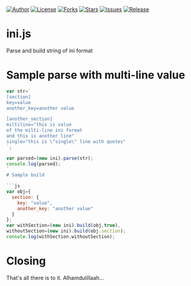 
[![Author](https://img.shields.io/badge/author-9r3i-lightgrey.svg)](https://github.com/9r3i)
[![License](https://img.shields.io/github/license/9r3i/ini.js.svg)](https://github.com/9r3i/ini.js/blob/master/license.txt)
[![Forks](https://img.shields.io/github/forks/9r3i/ini.js.svg)](https://github.com/9r3i/ini.js/network)
[![Stars](https://img.shields.io/github/stars/9r3i/ini.js.svg)](https://github.com/9r3i/ini.js/stargazers)
[![Issues](https://img.shields.io/github/issues/9r3i/ini.js.svg)](https://github.com/9r3i/ini.js/issues)
[![Release](https://img.shields.io/github/release/9r3i/ini.js.svg)](https://github.com/9r3i/ini.js/releases)


# ini.js
Parse and build string of ini format


# Sample parse with multi-line value

```js
var str=`
[section]
key=value
another_key=another value

[another_section]
miltiline="this is value
of the milti-line ini format
and this is another line"
single="this is \"single\" line with quotes"
`;

var parsed=(new ini).parse(str);
console.log(parsed);
`
# Sample build

```js
var obj={
  section: {
    key: "value",
    another_key: "another value"
  }
};
var withSection=(new ini).build(obj,true),
withoutSection=(new ini).build(obj.section);
console.log(withSection,withoutSection);
```


# Closing
That's all there is to it.
Alhamdulillaah...
